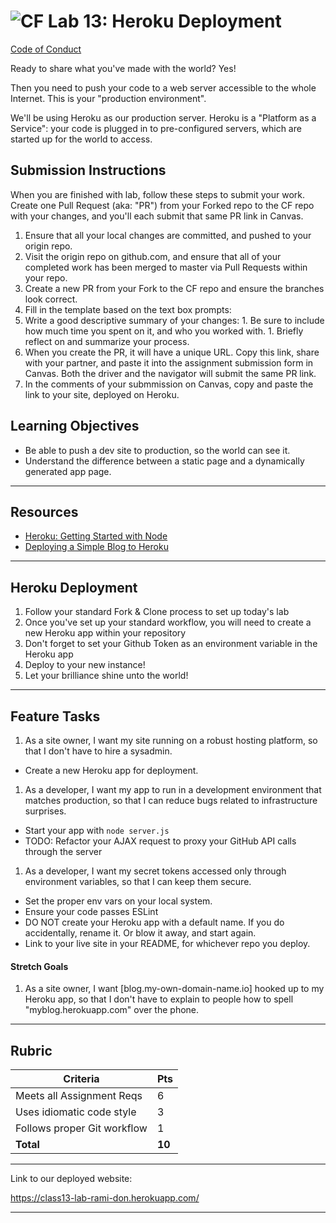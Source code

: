 ![CF](https://i.imgur.com/7v5ASc8.png)  Lab 13: Heroku Deployment
=======
[Code of Conduct](https://github.com/codefellows/code-of-conduct)

Ready to share what you've made with the world? Yes!

Then you need to push your code to a web server accessible to the whole Internet. This is your "production environment".

We'll be using Heroku as our production server. Heroku is a "Platform as a Service": your code is plugged in to pre-configured servers, which are started up for the world to access.

## Submission Instructions
When you are finished with lab, follow these steps to submit your work. Create one Pull Request (aka: "PR") from your Forked repo to the CF repo with your changes, and you'll each submit that same PR link in Canvas.

1. Ensure that all your local changes are committed, and pushed to your origin repo.
1. Visit the origin repo on github.com, and ensure that all of your completed work has been merged to master via Pull Requests within your repo.
1. Create a new PR from your Fork to the CF repo and ensure the branches look correct.
1. Fill in the template based on the text box prompts:
  1. Write a good descriptive summary of your changes:
    1. Be sure to include how much time you spent on it, and who you worked with.
    1. Briefly reflect on and summarize your process.
1. When you create the PR, it will have a unique URL. Copy this link, share with your partner, and paste it into the assignment submission form in Canvas. Both the driver and the navigator will submit the same PR link.
1. In the comments of your submmission on Canvas, copy and paste the link to your site, deployed on Heroku.


## Learning Objectives

- Be able to push a dev site to production, so the world can see it.
- Understand the difference between a static page and a dynamically generated app page.

---

## Resources

- [Heroku: Getting Started with Node](https://devcenter.heroku.com/articles/getting-started-with-nodejs#introduction)
- [Deploying a Simple Blog to Heroku](https://howtonode.org/deploy-blog-to-heroku)

---

## Heroku Deployment

1. Follow your standard Fork & Clone process to set up today's lab
2. Once you've set up your standard workflow, you will need to create a new Heroku app within your repository
3. Don't forget to set your Github Token as an environment variable in the Heroku app
4. Deploy to your new instance!
5. Let your brilliance shine unto the world!

---

## Feature Tasks

1. As a site owner, I want my site running on a robust hosting platform, so that I don't have to hire a sysadmin.
 - Create a new Heroku app for deployment.
1. As a developer, I want my app to run in a development environment that matches production, so that I can reduce bugs related to infrastructure surprises.
 - Start your app with `node server.js`
 - TODO: Refactor your AJAX request to proxy your GitHub API calls through the server
1. As a developer, I want my secret tokens accessed only through environment variables, so that I can keep them secure.
 - Set the proper env vars on your local system.
 - Ensure your code passes ESLint
 - DO NOT create your Heroku app with a default name. If you do accidentally, rename it. Or blow it away, and start again.
 - Link to your live site in your README, for whichever repo you deploy.

#### Stretch Goals

 1. As a site owner, I want [blog.my-own-domain-name.io] hooked up to my Heroku app, so that I don't have to explain to people how to spell "myblog.herokuapp.com" over the phone.

---

## Rubric

Criteria | Pts
---|---
Meets all Assignment Reqs | 6
Uses idiomatic code style | 3
Follows proper Git workflow | 1
**Total** | **10**

-------------------------------------------------
Link to our deployed website:

https://class13-lab-rami-don.herokuapp.com/

-------------------------------------------------

